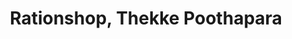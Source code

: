 ---
title: "Rationshop, Thekke Poothapara"
url: /azhikode/rationshop-thekke-poothapara/
shop: Lebensmittel
---